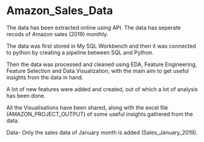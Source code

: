 # Amazon_Sales_Data

The data has been extracted online using API. The data has seperate recods of Amazon sales (2019) monthly. 

The data was first stored in My SQL Workbench and then it was connected to python by creating a pipeline between SQL and Python.

Then the data was processed and cleaned using EDA, Feature Engineering, Feature Selection and Data Visualization, with the main aim to get useful insights from the data in hand.

A lot of new features were added and created, out of which a lot of analysis has been done. 

All the Visualisations have been shared, along with the excel file (AMAZON_PROJECT_OUTPUT) of some useful insights gathered from the data. 


Data- Only the sales data of January month is added (Sales_January_2019). 
